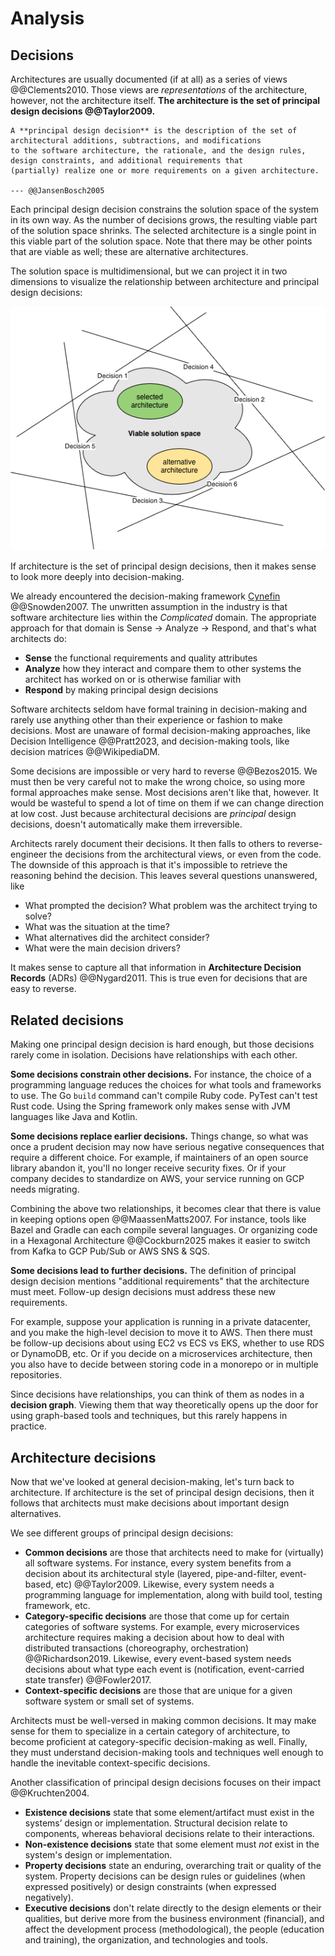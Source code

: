 # Analysis

## Decisions

Architectures are usually documented (if at all) as a series of views @@Clements2010.
Those views are _representations_ of the architecture, however, not the architecture itself.
**The architecture is the set of principal design decisions @@Taylor2009.**

```admonish tldr title="Definition"
A **principal design decision** is the description of the set of architectural additions, subtractions, and modifications
to the software architecture, the rationale, and the design rules, design constraints, and additional requirements that
(partially) realize one or more requirements on a given architecture.

--- @@JansenBosch2005
```

Each principal design decision constrains the solution space of the system in its own way.
As the number of decisions grows, the resulting viable part of the solution space shrinks.
The selected architecture is a single point in this viable part of the solution space.
Note that there may be other points that are viable as well; these are alternative architectures.

The solution space is multidimensional, but we can project it in two dimensions to visualize the relationship between
architecture and principal design decisions:

![Decisions constrain viable architectures](../img/architecture-as-decisions.png)

If architecture is the set of principal design decisions, then it makes sense to look more deeply into decision-making.

We already encountered the decision-making framework
[Cynefin](../introduction/software-engineering.md#the-cynefin-framework) @@Snowden2007.
The unwritten assumption in the industry is that software architecture lies within the _Complicated_ domain.
The appropriate approach for that domain is Sense → Analyze → Respond, and that's what architects do:

- **Sense** the functional requirements and quality attributes
- **Analyze** how they interact and compare them to other systems the architect has worked on or is otherwise familiar
  with
- **Respond** by making principal design decisions

Software architects seldom have formal training in decision-making and rarely use anything other than their experience
or fashion to make decisions.
Most are unaware of formal decision-making approaches, like Decision Intelligence @@Pratt2023, and decision-making
tools, like decision matrices @@WikipediaDM.

Some decisions are impossible or very hard to reverse @@Bezos2015.
We must then be very careful not to make the wrong choice, so using more formal approaches make sense.
Most decisions aren't like that, however.
It would be wasteful to spend a lot of time on them if we can change direction at low cost.
Just because architectural decisions are _principal_ design decisions, doesn't automatically make them irreversible.

Architects rarely document their decisions.
It then falls to others to reverse-engineer the decisions from the architectural views, or even from the code.
The downside of this approach is that it's impossible to retrieve the reasoning behind the decision.
This leaves several questions unanswered, like

- What prompted the decision? What problem was the architect trying to solve?
- What was the situation at the time?
- What alternatives did the architect consider?
- What were the main decision drivers?

It makes sense to capture all that information in **Architecture Decision Records** (ADRs) @@Nygard2011.
This is true even for decisions that are easy to reverse.


## Related decisions

Making one principal design decision is hard enough, but those decisions rarely come in isolation.
Decisions have relationships with each other.

**Some decisions constrain other decisions.**
For instance, the choice of a programming language reduces the choices for what tools and frameworks to use.
The Go `build` command can't compile Ruby code.
PyTest can't test Rust code.
Using the Spring framework only makes sense with JVM languages like Java and Kotlin.

**Some decisions replace earlier decisions.**
Things change, so what was once a prudent decision may now have serious negative consequences that require a different
choice.
For example, if maintainers of an open source library abandon it, you'll no longer receive security fixes.
Or if your company decides to standardize on AWS, your service running on GCP needs migrating.

Combining the above two relationships, it becomes clear that there is value in keeping options open @@MaassenMatts2007.
For instance, tools like Bazel and Gradle can each compile several languages.
Or organizing code in a Hexagonal Architecture @@Cockburn2025 makes it easier to switch from Kafka to GCP Pub/Sub or
AWS SNS & SQS.

**Some decisions lead to further decisions.**
The definition of principal design decision mentions "additional requirements" that the architecture must meet.
Follow-up design decisions must address these new requirements.

For example, suppose your application is running in a private datacenter, and you make the high-level decision to move
it to AWS.
Then there must be follow-up decisions about using EC2 vs ECS vs EKS, whether to use RDS or DynamoDB, etc.
Or if you decide on a microservices architecture, then you also have to decide between storing code in a monorepo or in
multiple repositories.

Since decisions have relationships, you can think of them as nodes in a **decision graph**.
Viewing them that way theoretically opens up the door for using graph-based tools and techniques, but this rarely
happens in practice.


## Architecture decisions

Now that we've looked at general decision-making, let's turn back to architecture.
If architecture is the set of principal design decisions, then it follows that architects must make decisions about
important design alternatives.

We see different groups of principal design decisions:

- **Common decisions** are those that architects need to make for (virtually) all software systems.
  For instance, every system benefits from a decision about its architectural style (layered, pipe-and-filter,
  event-based, etc) @@Taylor2009.
  Likewise, every system needs a programming language for implementation, along with build tool, testing framework, etc.
- **Category-specific decisions** are those that come up for certain categories of software systems.
  For example, every microservices architecture requires making a decision about how to deal with distributed
  transactions (choreography, orchestration) @@Richardson2019.
  Likewise, every event-based system needs decisions about what type each event is (notification, event-carried state
  transfer) @@Fowler2017.
- **Context-specific decisions** are those that are unique for a given software system or small set of systems.

Architects must be well-versed in making common decisions.
It may make sense for them to specialize in a certain category of architecture, to become proficient at
category-specific decision-making as well.
Finally, they must understand decision-making tools and techniques well enough to handle the inevitable
context-specific decisions.

Another classification of principal design decisions focuses on their impact @@Kruchten2004.

- **Existence decisions** state that some element/artifact must exist in the systems’ design or implementation.
  Structural decision relate to components, whereas behavioral decisions relate to their interactions.
- **Non-existence decisions** state that some element must _not_ exist in the system's design or implementation.
- **Property decisions** state an enduring, overarching trait or quality of the system.
  Property decisions can be design rules or guidelines (when expressed positively) or design constraints (when expressed
  negatively).
- **Executive decisions** don't relate directly to the design elements or their qualities, but derive more from
  the business environment (financial), and affect the development process (methodological), the people
  (education and training), the organization, and technologies and tools.
